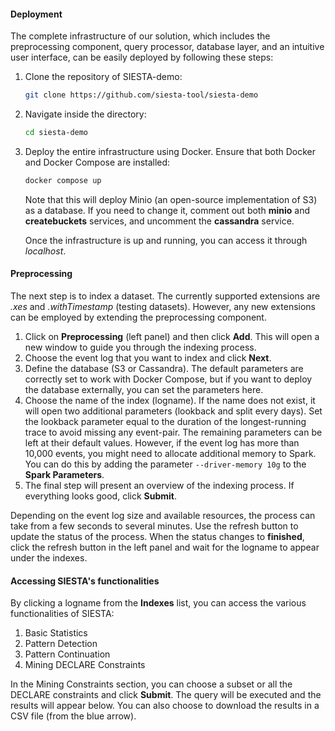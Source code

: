 #### Deployment
The complete infrastructure of our solution, which includes the preprocessing component, query processor, database layer, and an intuitive user interface, can be easily deployed by following these steps:

1. Clone the repository of SIESTA-demo:
    ```bash
    git clone https://github.com/siesta-tool/siesta-demo
    ```
2. Navigate inside the directory:
    ```bash
    cd siesta-demo
    ```
3. Deploy the entire infrastructure using Docker. Ensure that both Docker and Docker Compose are installed:
    ```bash
    docker compose up 
    ```
   Note that this will deploy Minio (an open-source implementation of S3) as a database. If you need to change it, comment out both **minio** and **createbuckets** services, and uncomment the **cassandra** service.

   Once the infrastructure is up and running, you can access it through _localhost_.

#### Preprocessing
The next step is to index a dataset. The currently supported extensions are _.xes_ and _.withTimestamp_ (testing datasets). However, any new extensions can be employed by extending the preprocessing component.

1. Click on **Preprocessing** (left panel) and then click **Add**. This will open a new window to guide you through the indexing process.
2. Choose the event log that you want to index and click **Next**.
3. Define the database (S3 or Cassandra). The default parameters are correctly set to work with Docker Compose, but if you want to deploy the database externally, you can set the parameters here.
4. Choose the name of the index (logname). If the name does not exist, it will open two additional parameters (lookback and split every days). Set the lookback parameter equal to the duration of the longest-running trace to avoid missing any event-pair. The remaining parameters can be left at their default values. However, if the event log has more than 10,000 events, you might need to allocate additional memory to Spark. You can do this by adding the parameter `--driver-memory 10g` to the **Spark Parameters**.
5. The final step will present an overview of the indexing process. If everything looks good, click **Submit**.

Depending on the event log size and available resources, the process can take from a few seconds to several minutes. Use the refresh button to update the status of the process. When the status changes to **finished**, click the refresh button in the left panel and wait for the logname to appear under the indexes.

#### Accessing SIESTA's functionalities
By clicking a logname from the **Indexes** list, you can access the various functionalities of SIESTA:
1. Basic Statistics
2. Pattern Detection
3. Pattern Continuation
4. Mining DECLARE Constraints

In the Mining Constraints section, you can choose a subset or all the DECLARE constraints and click **Submit**. The query will be executed and the results will appear below. You can also choose to download the results in a CSV file (from the blue arrow).

